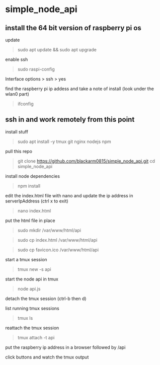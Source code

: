 
# simple_node_api


## install the 64 bit version of raspberry pi os


update
> sudo apt update && sudo apt upgrade

enable ssh
> sudo raspi-config

Interface options > ssh > yes

find the raspberry pi ip addess and take a note of install (look under the wlan0 part)
> ifconfig

## ssh in and work remotely from this point

install stuff
> sudo apt install -y tmux git nginx nodejs npm

pull this repo
> git clone https://github.com/blackarm0815/simple_node_api.git
> cd simple_node_api

install node dependencies
> npm install

edit the index.html file with nano and update the ip address in serverIpAddress (ctrl x to exit)
> nano index.html

put the html file in place
> sudo mkdir /var/www/html/api

> sudo cp index.html /var/www/html/api

> sudo cp favicon.ico /var/www/html/api

start a tmux session
> tmux new -s api

start the node api in tmux
> node api.js

detach the tmux session (ctrl-b then d)

list running tmux sessions
> tmux ls

reattach the tmux session
> tmux attach -t api

put the raspberry ip address in a browser followed by /api

click buttons and watch the tmux output